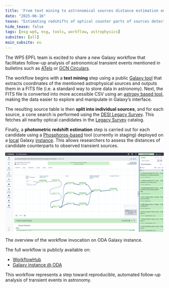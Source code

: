 ```yaml
---
title: 'From text mining to astronomical sources distance estimation on Galaxy'
date: "2025-06-16"  
tease: "Estimating redshifts of optical counter parts of sources detected in astronomy texts with a Galaxy Workflow"
hide_tease: false
tags: [esg-wp5, esg, tools, workflow, astrophysics]
subsites: [all]
main_subsite: eu
---
```


The WP5 EPFL team is excited to share a new Galaxy workflow that facilitates follow-up analysis of astronomical transient events mentioned in bulletins such as [ATels](https://astronomerstelegram.org/) or [GCN Circulars](https://gcn.nasa.gov/circulars).

The workflow begins with a **text mining** step using a public [Galaxy tool](https://toolshed.g2.bx.psu.edu/repos/astroteam/analyse_short_astro_text_astro_tool/) that extracts coordinates of the mentioned astrophysical sources and outputs them in a FITS file (i.e. a standard way to store data in astronomy).
Next, the FITS file is converted into more accessible CSV using an [astropy based tool](https://astronomy.usegalaxy.eu/root?tool_id=toolshed.g2.bx.psu.edu/repos/astroteam/astropy_fits2csv/astropy_fits2csv/0.2.0+galaxy1), making the data easier to explore and manipulate in Galaxy’s interface.

The resulting source table is then **split into individual sources**, and for each source, a cone search is performed using the [DESI Legacy Survey](https://astronomy.usegalaxy.eu/root?tool_id=toolshed.g2.bx.psu.edu/repos/astroteam/desi_legacy_survey_astro_tool/desi_legacy_survey_astro_tool/0.0.1+galaxy0). This fetches all nearby optical candidates in the [Legacy Survey](https://www.legacysurvey.org/) catalog.

Finally, a **photometric redshift estimation** step is carried out for each candidate using a [Phosphoros-based](https://github.com/astrorama/PhosphorosCore) tool (currently in staging) deployed on a [local](https://odahub.io/) Galaxy [instance](https://galaxy.odahub.fr/). This allows researchers to assess the distances of candidate counterparts to observed transient sources.

<div class="center">
<div class="img-sizer" style="width: 100%">

![The overview of the workflow invocation](galaxy-distance-estimation-astro-sources.png)</div>
<figcaption>
The overview of the workflow invocation on ODA Galaxy instance.
</figcaption>

The full workflow is publicly available on:
- [WorkflowHub](https://workflowhub.eu/workflows/1353?tab=files)
- [Galaxy instance @ ODA](https://galaxy.odahub.fr/u/andreiv/w/atel-follow-up-photometric-data-legacy-survey-photoz)

This workflow represents a step toward reproducible, automated follow-up analysis of transient events in astronomy.

